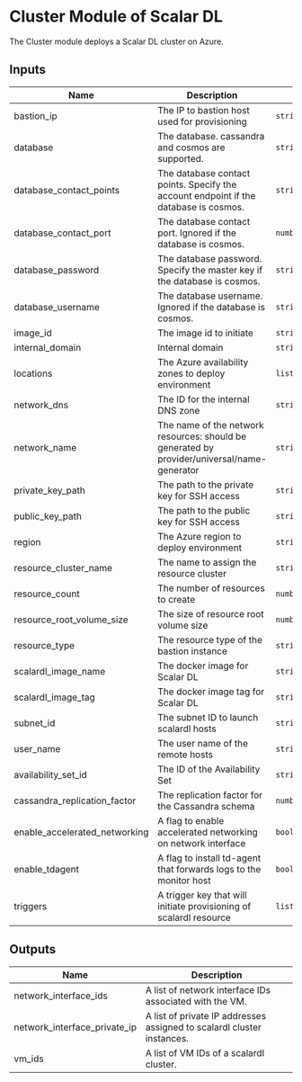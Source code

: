 # Cluster Module of Scalar DL
The Cluster module deploys a Scalar DL cluster on Azure.


<!-- BEGINNING OF PRE-COMMIT-TERRAFORM DOCS HOOK -->
## Inputs

| Name | Description | Type | Default | Required |
|------|-------------|------|---------|:--------:|
| bastion_ip | The IP to bastion host used for provisioning | `string` | n/a | yes |
| database | The database. cassandra and cosmos are supported. | `string` | n/a | yes |
| database_contact_points | The database contact points. Specify the account endpoint if the database is cosmos. | `string` | n/a | yes |
| database_contact_port | The database contact port. Ignored if the database is cosmos. | `number` | n/a | yes |
| database_password | The database password. Specify the master key if the database is cosmos. | `string` | n/a | yes |
| database_username | The database username. Ignored if the database is cosmos. | `string` | n/a | yes |
| image_id | The image id to initiate | `string` | n/a | yes |
| internal_domain | Internal domain | `string` | n/a | yes |
| locations | The Azure availability zones to deploy environment | `list(string)` | n/a | yes |
| network_dns | The ID for the internal DNS zone | `string` | n/a | yes |
| network_name | The name of the network resources: should be generated by provider/universal/name-generator | `string` | n/a | yes |
| private_key_path | The path to the private key for SSH access | `string` | n/a | yes |
| public_key_path | The path to the public key for SSH access | `string` | n/a | yes |
| region | The Azure region to deploy environment | `string` | n/a | yes |
| resource_cluster_name | The name to assign the resource cluster | `string` | n/a | yes |
| resource_count | The number of resources to create | `number` | n/a | yes |
| resource_root_volume_size | The size of resource root volume size | `number` | n/a | yes |
| resource_type | The resource type of the bastion instance | `string` | n/a | yes |
| scalardl_image_name | The docker image for Scalar DL | `string` | n/a | yes |
| scalardl_image_tag | The docker image tag for Scalar DL | `string` | n/a | yes |
| subnet_id | The subnet ID to launch scalardl hosts | `string` | n/a | yes |
| user_name | The user name of the remote hosts | `string` | n/a | yes |
| availability_set_id | The ID of the Availability Set | `string` | `""` | no |
| cassandra_replication_factor | The replication factor for the Cassandra schema | `number` | `3` | no |
| enable_accelerated_networking | A flag to enable accelerated networking on network interface | `bool` | `false` | no |
| enable_tdagent | A flag to install td-agent that forwards logs to the monitor host | `bool` | `true` | no |
| triggers | A trigger key that will initiate provisioning of scalardl resource | `list(string)` | `[]` | no |

## Outputs

| Name | Description |
|------|-------------|
| network_interface_ids | A list of network interface IDs associated with the VM. |
| network_interface_private_ip | A list of private IP addresses assigned to scalardl cluster instances. |
| vm_ids | A list of VM IDs of a scalardl cluster. |

<!-- END OF PRE-COMMIT-TERRAFORM DOCS HOOK -->
